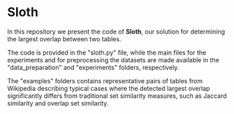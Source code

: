 # Sloth

In this repository we present the code of **Sloth**, our solution for determining the largest overlap between two tables.

The code is provided in the "sloth.py" file, while the main files for the experiments and for preprocessing the datasets are made available in the "data_preparation" and "experiments" folders, respectively.

The "examples" folders contains representative pairs of tables from Wikipedia describing typical cases where the detected largest overlap significantly differs from traditional set similarity measures, such as Jaccard similarity and overlap set similarity.
